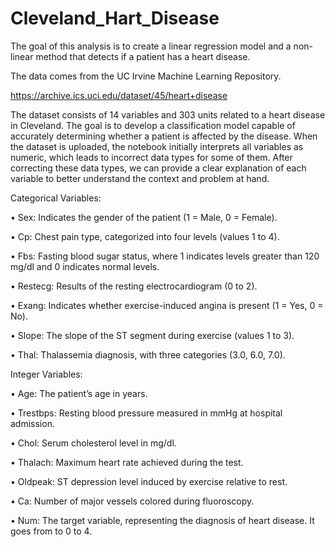 # Cleveland_Hart_Disease
The goal of this analysis is to create a linear regression model and a non-linear method that detects if a patient has a heart disease.

The data comes from the UC Irvine Machine Learning Repository.

https://archive.ics.uci.edu/dataset/45/heart+disease

The dataset consists of 14 variables and 303 units related to a heart disease in Cleveland. The goal is to develop a classification model capable of accurately determining whether a patient is affected by the disease.
When the dataset is uploaded, the notebook initially interprets all variables as numeric, which leads to incorrect
data types for some of them. After correcting these data types, we can provide a clear explanation of
each variable to better understand the context and problem at hand. 

Categorical Variables:

• Sex: Indicates the gender of the patient (1 = Male, 0 = Female).

• Cp: Chest pain type, categorized into four levels (values 1 to 4).

• Fbs: Fasting blood sugar status, where 1 indicates levels greater than 120 mg/dl and 0 indicates
normal levels.

• Restecg: Results of the resting electrocardiogram (0 to 2).

• Exang: Indicates whether exercise-induced angina is present (1 = Yes, 0 = No).

• Slope: The slope of the ST segment during exercise (values 1 to 3).

• Thal: Thalassemia diagnosis, with three categories (3.0, 6.0, 7.0).

Integer Variables:

• Age: The patient’s age in years.

• Trestbps: Resting blood pressure measured in mmHg at hospital admission.

• Chol: Serum cholesterol level in mg/dl.

• Thalach: Maximum heart rate achieved during the test.

• Oldpeak: ST depression level induced by exercise relative to rest.

• Ca: Number of major vessels colored during fluoroscopy.

• Num: The target variable, representing the diagnosis of heart disease. It goes from to 0 to 4.
